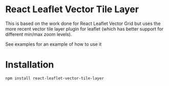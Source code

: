 # React Leaflet Vector Tile Layer

This is based on the work done for React Leaflet Vector Grid but uses the more recent vector tile layer plugin for leaflet (which has better support for different min/max zoom levels).

See examples for an example of how to use it

# Installation

`npm install react-leaflet-vector-tile-layer`